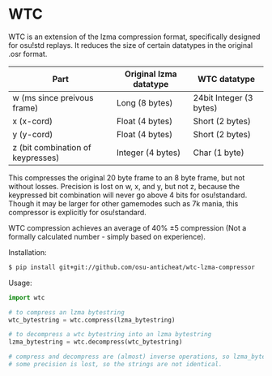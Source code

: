 # WTC

WTC is an extension of the lzma compression format, specifically designed for osu!std replays. It reduces the size of certain datatypes in the original .osr format.

| Part | Original lzma datatype | WTC datatype |
| --- | --- | --- |
| w (ms since preivous frame) | Long (8 bytes) | 24bit Integer (3 bytes)|
| x	(x-cord) | Float (4 bytes) | Short (2 bytes) |
| y	(y-cord) | Float (4 bytes) | Short (2 bytes) |
| z	(bit combination of keypresses) | Integer (4 bytes) | Char (1 byte) |

This compresses the original 20 byte frame to an 8 byte frame, but not without losses. Precision is lost on w, x, and y, but not z, because the keypressed bit combination will never go above 4 bits for osu!standard. Though it may be larger for other gamemodes such as 7k mania, this compressor is explicitly for osu!standard.

WTC compression achieves an average of 40% ±5 compression (Not a formally calculated number - simply based on experience).

Installation:

```bash
$ pip install git+git://github.com/osu-anticheat/wtc-lzma-compressor
```

Usage:

```python
import wtc

# to compress an lzma bytestring
wtc_bytestring = wtc.compress(lzma_bytestring)

# to decompress a wtc bytestring into an lzma bytestring
lzma_bytestring = wtc.decompress(wtc_bytestring)

# compress and decompress are (almost) inverse operations, so lzma_bytestring ≈ wtc.decompress(wtc.compress(lzma_bytestring)).
# some precision is lost, so the strings are not identical.
```
